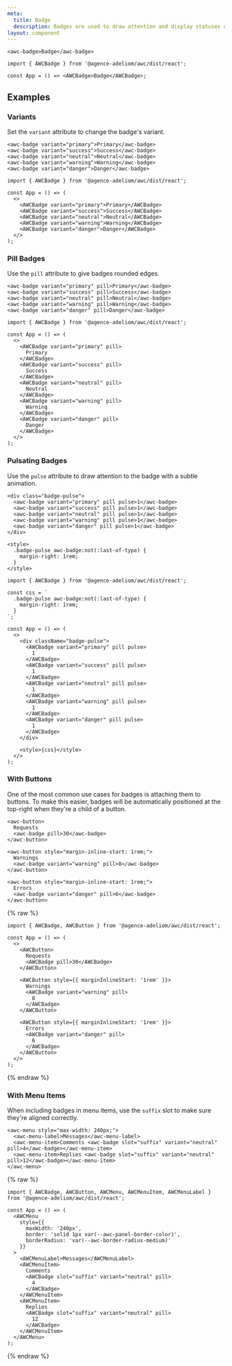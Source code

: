 ```yaml
---
meta:
  title: Badge
  description: Badges are used to draw attention and display statuses or counts.
layout: component
---
```


```html:preview
<awc-badge>Badge</awc-badge>
```

```jsx:react
import { AWCBadge } from '@agence-adeliom/awc/dist/react';

const App = () => <AWCBadge>Badge</AWCBadge>;
```

## Examples

### Variants

Set the `variant` attribute to change the badge's variant.

```html:preview
<awc-badge variant="primary">Primary</awc-badge>
<awc-badge variant="success">Success</awc-badge>
<awc-badge variant="neutral">Neutral</awc-badge>
<awc-badge variant="warning">Warning</awc-badge>
<awc-badge variant="danger">Danger</awc-badge>
```

```jsx:react
import { AWCBadge } from '@agence-adeliom/awc/dist/react';

const App = () => (
  <>
    <AWCBadge variant="primary">Primary</AWCBadge>
    <AWCBadge variant="success">Success</AWCBadge>
    <AWCBadge variant="neutral">Neutral</AWCBadge>
    <AWCBadge variant="warning">Warning</AWCBadge>
    <AWCBadge variant="danger">Danger</AWCBadge>
  </>
);
```

### Pill Badges

Use the `pill` attribute to give badges rounded edges.

```html:preview
<awc-badge variant="primary" pill>Primary</awc-badge>
<awc-badge variant="success" pill>Success</awc-badge>
<awc-badge variant="neutral" pill>Neutral</awc-badge>
<awc-badge variant="warning" pill>Warning</awc-badge>
<awc-badge variant="danger" pill>Danger</awc-badge>
```

```jsx:react
import { AWCBadge } from '@agence-adeliom/awc/dist/react';

const App = () => (
  <>
    <AWCBadge variant="primary" pill>
      Primary
    </AWCBadge>
    <AWCBadge variant="success" pill>
      Success
    </AWCBadge>
    <AWCBadge variant="neutral" pill>
      Neutral
    </AWCBadge>
    <AWCBadge variant="warning" pill>
      Warning
    </AWCBadge>
    <AWCBadge variant="danger" pill>
      Danger
    </AWCBadge>
  </>
);
```

### Pulsating Badges

Use the `pulse` attribute to draw attention to the badge with a subtle animation.

```html:preview
<div class="badge-pulse">
  <awc-badge variant="primary" pill pulse>1</awc-badge>
  <awc-badge variant="success" pill pulse>1</awc-badge>
  <awc-badge variant="neutral" pill pulse>1</awc-badge>
  <awc-badge variant="warning" pill pulse>1</awc-badge>
  <awc-badge variant="danger" pill pulse>1</awc-badge>
</div>

<style>
  .badge-pulse awc-badge:not(:last-of-type) {
    margin-right: 1rem;
  }
</style>
```

```jsx:react
import { AWCBadge } from '@agence-adeliom/awc/dist/react';

const css = `
  .badge-pulse awc-badge:not(:last-of-type) {
    margin-right: 1rem;
  }
`;

const App = () => (
  <>
    <div className="badge-pulse">
      <AWCBadge variant="primary" pill pulse>
        1
      </AWCBadge>
      <AWCBadge variant="success" pill pulse>
        1
      </AWCBadge>
      <AWCBadge variant="neutral" pill pulse>
        1
      </AWCBadge>
      <AWCBadge variant="warning" pill pulse>
        1
      </AWCBadge>
      <AWCBadge variant="danger" pill pulse>
        1
      </AWCBadge>
    </div>

    <style>{css}</style>
  </>
);
```

### With Buttons

One of the most common use cases for badges is attaching them to buttons. To make this easier, badges will be automatically positioned at the top-right when they're a child of a button.

```html:preview
<awc-button>
  Requests
  <awc-badge pill>30</awc-badge>
</awc-button>

<awc-button style="margin-inline-start: 1rem;">
  Warnings
  <awc-badge variant="warning" pill>8</awc-badge>
</awc-button>

<awc-button style="margin-inline-start: 1rem;">
  Errors
  <awc-badge variant="danger" pill>6</awc-badge>
</awc-button>
```

{% raw %}

```jsx:react
import { AWCBadge, AWCButton } from '@agence-adeliom/awc/dist/react';

const App = () => (
  <>
    <AWCButton>
      Requests
      <AWCBadge pill>30</AWCBadge>
    </AWCButton>

    <AWCButton style={{ marginInlineStart: '1rem' }}>
      Warnings
      <AWCBadge variant="warning" pill>
        8
      </AWCBadge>
    </AWCButton>

    <AWCButton style={{ marginInlineStart: '1rem' }}>
      Errors
      <AWCBadge variant="danger" pill>
        6
      </AWCBadge>
    </AWCButton>
  </>
);
```

{% endraw %}

### With Menu Items

When including badges in menu items, use the `suffix` slot to make sure they're aligned correctly.

```html:preview
<awc-menu style="max-width: 240px;">
  <awc-menu-label>Messages</awc-menu-label>
  <awc-menu-item>Comments <awc-badge slot="suffix" variant="neutral" pill>4</awc-badge></awc-menu-item>
  <awc-menu-item>Replies <awc-badge slot="suffix" variant="neutral" pill>12</awc-badge></awc-menu-item>
</awc-menu>
```

{% raw %}

```jsx:react
import { AWCBadge, AWCButton, AWCMenu, AWCMenuItem, AWCMenuLabel } from '@agence-adeliom/awc/dist/react';

const App = () => (
  <AWCMenu
    style={{
      maxWidth: '240px',
      border: 'solid 1px var(--awc-panel-border-color)',
      borderRadius: 'var(--awc-border-radius-medium)'
    }}
  >
    <AWCMenuLabel>Messages</AWCMenuLabel>
    <AWCMenuItem>
      Comments
      <AWCBadge slot="suffix" variant="neutral" pill>
        4
      </AWCBadge>
    </AWCMenuItem>
    <AWCMenuItem>
      Replies
      <AWCBadge slot="suffix" variant="neutral" pill>
        12
      </AWCBadge>
    </AWCMenuItem>
  </AWCMenu>
);
```

{% endraw %}
